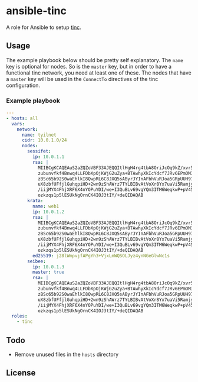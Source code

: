 # ansible-tinc
A role for Ansible to setup [tinc][tinc].

## Usage
The example playbook below should be pretty self explanatory. The `name` key is
optional for nodes. So is the `master` key, but in order to have a functional
tinc network, you need at least one of these. The nodes that have a `master` key
will be used in the `ConnectTo` directives of the tinc configuration.

### Example playbook
```yaml
---
- hosts: all
  vars:
    network:
      name: tyilnet
      cidr: 10.0.1.0/24
      nodes:
        sessifet:
          ip: 10.0.1.1
          rsa: |
            MIIBCgKCAQEAuS2aZQZoVBF33AJEQQItlHgH4rg4tbA8OriJcOq9kZ/xvr53k5q4
            zubunvfkf4Bnwq4LLFDbXpOjKWjG2uZya+BTAwhyXkIcYdcf7JRv6EPmOM3G2p2q
            zBSc65b92S0waEhlkI8QwpRL6C8JXQ5sAByrJYInAFbhVuRJoa5GRpUUH97Owix0
            uX8zbfUFfjlGuhqpiHD+2wn9zShAWrz7TYLBIBvAtVoXr8Yx7uaVi5Ramjye0aCM
            /iijMYX4FhjXRF6X4nYOPuYDI/we+I3QuBLv69vgYQm3ITM6WeqkwP+pV45dqx98
            ozkzqs1p5lESUkNgOrnCK4IOJ3tIY/+deQIDAQAB
        krata:
          name: web1
          ip: 10.0.1.2
          rsa: |
            MIIBCgKCAQEAuS2aZQZoVBF33AJEQQItlHgH4rg4tbA8OriJcOq9kZ/xvr53k5q4
            zubunvfkf4Bnwq4LLFDbXpOjKWjG2uZya+BTAwhyXkIcYdcf7JRv6EPmOM3G2p2q
            zBSc65b92S0waEhlkI8QwpRL6C8JXQ5sAByrJYInAFbhVuRJoa5GRpUUH97Owix0
            uX8zbfUFfjlGuhqpiHD+2wn9zShAWrz7TYLBIBvAtVoXr8Yx7uaVi5Ramjye0aCM
            /iijMYX4FhjXRF6X4nYOPuYDI/we+I3QuBLv69vgYQm3ITM6WeqkwP+pV45dqx98
            ozkzqs1p5lESUkNgOrnCK4IOJ3tIY/+deQIDAQAB
          ed25519: j28lWmpvjfAPgYh3+VjxLmWQSOLJyz4ynNGeGlwNc1s
        seibee:
          ip: 10.0.1.3
          master: true
          rsa: |
            MIIBCgKCAQEAuS2aZQZoVBF33AJEQQItlHgH4rg4tbA8OriJcOq9kZ/xvr53k5q4
            zubunvfkf4Bnwq4LLFDbXpOjKWjG2uZya+BTAwhyXkIcYdcf7JRv6EPmOM3G2p2q
            zBSc65b92S0waEhlkI8QwpRL6C8JXQ5sAByrJYInAFbhVuRJoa5GRpUUH97Owix0
            uX8zbfUFfjlGuhqpiHD+2wn9zShAWrz7TYLBIBvAtVoXr8Yx7uaVi5Ramjye0aCM
            /iijMYX4FhjXRF6X4nYOPuYDI/we+I3QuBLv69vgYQm3ITM6WeqkwP+pV45dqx98
            ozkzqs1p5lESUkNgOrnCK4IOJ3tIY/+deQIDAQAB
  roles:
    - tinc
```

## Todo
- Remove unused files in the `hosts` directory

## License

[tinc]: https://www.tinc-vpn.org/
